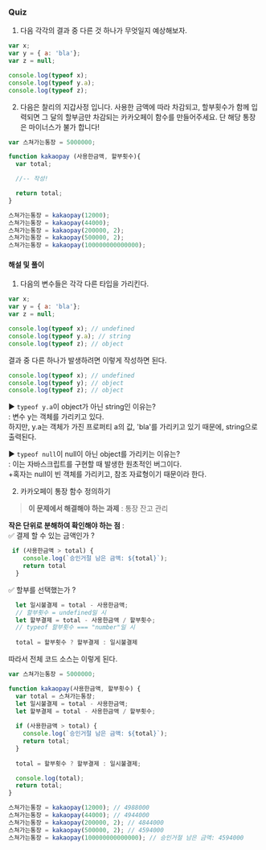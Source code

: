 ### Quiz 

1. 다음 각각의 결과 중 다른 것 하나가 무엇일지 예상해보자.

```javascript
var x;
var y = { a: 'bla'};
var z = null;

console.log(typeof x);
console.log(typeof y.a);
console.log(typeof z);
```

2. 다음은 찰리의 지갑사정 입니다. 사용한 금액에 따라 차감되고, 할부횟수가 함께 입력되면 그 달의 할부금만 차감되는 카카오페이 함수를 만들어주세요. 단 해당 통장은 마이너스가 불가 합니다!

```javascript
var 스쳐가는통장 = 5000000;

function kakaopay (사용한금액, 할부횟수){
  var total;

  //-- 작성!

  return total;
}

스쳐가는통장 = kakaopay(12000);
스쳐가는통장 = kakaopay(44000);
스쳐가는통장 = kakaopay(200000, 2);
스쳐가는통장 = kakaopay(500000, 2);
스쳐가는통장 = kakaopay(100000000000000);
```

#### 해설 및 풀이

1. 다음의 변수들은 각각 다른 타입을 가리킨다.

```javascript
var x;
var y = { a: 'bla'};
var z = null;

console.log(typeof x); // undefined
console.log(typeof y.a); // string
console.log(typeof z); // object
```

결과 중 다른 하나가 발생하려면 이렇게 작성하면 된다.
```js
console.log(typeof x); // undefined
console.log(typeof y); // object
console.log(typeof z); // object
```
▶ `typeof y.a`이 object가 아닌 string인 이유는?</br>
 : 변수 y는 객체를 가리키고 있다.</br> 하지만, y.a는 객체가 가진 프로퍼티 a의 값, 'bla'를 가리키고 있기 때문에, string으로 출력된다.

▶ `typeof null`이 null이 아닌 object를 가리키는 이유는?</br>
 : 이는 자바스크립트를 구현할 때 발생한 원초적인 버그이다. </br>
 +혹자는 null이 빈 객체를 가리키고, 참조 자료형이기 때문이라 한다.</br>
 
2. 카카오페이 통장 함수 정의하기

> **이 문제에서 해결해야 하는 과제** : 통장 잔고 관리

**작은 단위로 분해하여 확인해야 하는 점** : </br>
✅ 결제 할 수 있는 금액인가 ?</br>
```js
 if (사용한금액 > total) {
    console.log(`승인거절 남은 금액: ${total}`);
    return total
  } 
```
✅ 할부를 선택했는가 ? </br>

```js
  let 일시불결제 = total - 사용한금액; 
  // 할부횟수 = undefined일 시
  let 할부결제 = total - 사용한금액 / 할부횟수; 
  // typeof 할부횟수 === "number"일 시
  
  total = 할부횟수 ? 할부결제 : 일시불결제
```

따라서 전체 코드 소스는 이렇게 된다.

```js
var 스쳐가는통장 = 5000000;

function kakaopay(사용한금액, 할부횟수) {
  var total = 스쳐가는통장;
  let 일시불결제 = total - 사용한금액;
  let 할부결제 = total - 사용한금액 / 할부횟수;
  
  if (사용한금액 > total) {
    console.log(`승인거절 남은 금액: ${total}`);
    return total;
  }
  
  total = 할부횟수 ? 할부결제 : 일시불결제;

  console.log(total);
  return total;
}

스쳐가는통장 = kakaopay(12000); // 4988000
스쳐가는통장 = kakaopay(44000); // 4944000
스쳐가는통장 = kakaopay(200000, 2); // 4844000
스쳐가는통장 = kakaopay(500000, 2); // 4594000
스쳐가는통장 = kakaopay(100000000000000); // 승인거절 남은 금액: 4594000
```

